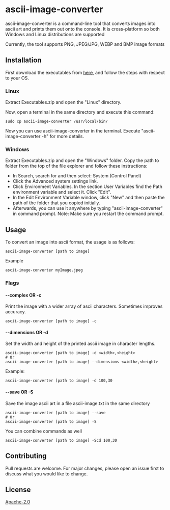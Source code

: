 # ascii-image-converter

ascii-image-converter is a command-line tool that converts images into ascii art and prints them out onto the console. It is cross-platform so both Windows and Linux distributions are supported

Currently, the tool supports PNG, JPEG/JPG, WEBP and BMP image formats

## Installation
First download the executables from [here](https://github.com/TheZoraiz/ascii-image-converter/releases/tag/v1.1.1), and follow the steps with respect to your OS.

### Linux
Extract Executables.zip and open the "Linux" directory.

Now, open a terminal in the same directory and execute this command:

```
sudo cp ascii-image-converter /usr/local/bin/
```
Now you can use ascii-image-converter in the terminal. Execute "ascii-image-converter -h" for more details.

### Windows
Extract Executables.zip and open the "Windows" folder. Copy the path to folder from the top of the file explorer and follow these instructions:

* In Search, search for and then select: System (Control Panel)
* Click the Advanced system settings link.
* Click Environment Variables. In the section User Variables find the Path environment variable and select it. Click "Edit".
* In the Edit Environment Variable window, click "New" and then paste the path of the folder that you copied initially.
* Afterwards, you can use it anywhere by typing "ascii-image-converter" in command prompt. Note: Make sure you restart the command prompt.

## Usage
To convert an image into ascii format, the usage is as follows:
```
ascii-image-converter [path to image]
```
Example
```
ascii-image-converter myImage.jpeg
```

### Flags

#### --complex OR -c
Print the image with a wider array of ascii characters. Sometimes improves accuracy.
```
ascii-image-converter [path to image] -c
```


#### --dimensions OR -d
Set the width and height of the printed ascii image in character lengths.
```
ascii-image-converter [path to image] -d <width>,<height>
# Or
ascii-image-converter [path to image] --dimensions <width>,<height>
```
Example:
```
ascii-image-converter [path to image] -d 100,30
```

#### --save OR -S
Save the image ascii art in a file ascii-image.txt in the same directory
```
ascii-image-converter [path to image] --save
# Or
ascii-image-converter [path to image] -S

```

You can combine commands as well
```
ascii-image-converter [path to image] -Scd 100,30

```


## Contributing
Pull requests are welcome. For major changes, please open an issue first to discuss what you would like to change.

## License
[Apache-2.0](https://github.com/TheZoraiz/ascii-image-converter/blob/master/LICENSE)